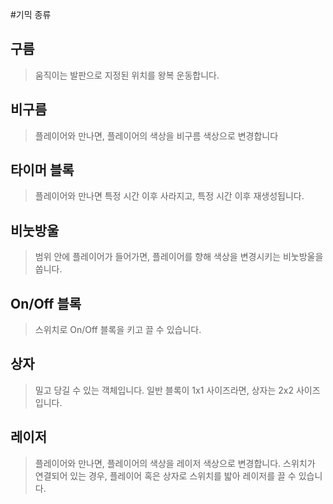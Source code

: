 
#기믹 종류

## 구름
> 움직이는 발판으로 지정된 위치를 왕복 운동합니다.

## 비구름
> 플레이어와 만나면, 플레이어의 색상을 비구름 색상으로 변경합니다

## 타이머 블록
> 플레이어와 만나면 특정 시간 이후 사라지고, 특정 시간 이후 재생성됩니다.
 
## 비눗방울
> 범위 안에 플레이어가 들어가면, 플레이어를 향해 색상을 변경시키는 비눗방울을 쏩니다.

## On/Off 블록
> 스위치로 On/Off 블록을 키고 끌 수 있습니다.

## 상자
> 밀고 당길 수 있는 객체입니다. 일반 블록이 1x1 사이즈라면, 상자는 2x2 사이즈입니다.

## 레이저
> 플레이어와 만나면, 플레이어의 색상을 레이저 색상으로 변경합니다.
> 스위치가 연결되어 있는 경우, 플레이어 혹은 상자로 스위치를 밟아 레이저를 끌 수 있습니다.
